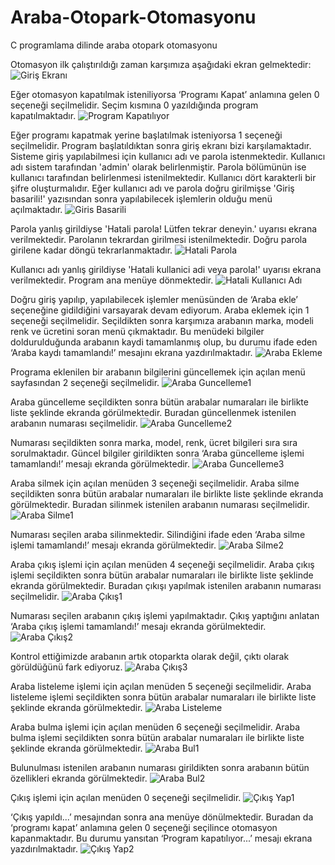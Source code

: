 # Araba-Otopark-Otomasyonu
C programlama dilinde araba otopark otomasyonu

Otomasyon ilk çalıştırıldığı zaman karşımıza aşağıdaki ekran gelmektedir:
![Giriş Ekranı](https://github.com/beyzahiz/Araba-Otopark-Otomasyonu/assets/130295983/4da8c4fc-604a-40b3-99aa-34ae2c473629)

Eğer otomasyon kapatılmak isteniliyorsa ‘Programı Kapat’ anlamına gelen 0 seçeneği seçilmelidir. Seçim kısmına 0 yazıldığında program kapatılmaktadır.
![Program Kapatılıyor](https://github.com/beyzahiz/Araba-Otopark-Otomasyonu/assets/130295983/fa3c073b-dabe-428d-b9da-55a7c4a6d2b1)

Eğer programı kapatmak yerine başlatılmak isteniyorsa 1 seçeneği seçilmelidir. Program başlatıldıktan sonra giriş ekranı bizi karşılamaktadır. Sisteme giriş yapılabilmesi için kullanıcı adı ve parola istenmektedir. Kullanıcı adı sistem tarafından 'admin' olarak belirlenmiştir. Parola bölümünün ise kullanıcı tarafından belirlenmesi istenilmektedir. Kullanıcı dört karakterli bir şifre oluşturmalıdır. Eğer kullanıcı adı ve parola doğru girilmişse 'Giriş basarili!' yazısından sonra yapılabilecek işlemlerin olduğu menü açılmaktadır.
![Giris Basarili](https://github.com/beyzahiz/Araba-Otopark-Otomasyonu/assets/130295983/c4bb1272-d2bc-49d7-b7b4-118e59eff29b)

Parola yanlış girildiyse 'Hatali parola! Lütfen tekrar deneyin.' uyarısı ekrana verilmektedir. Parolanın tekrardan girilmesi istenilmektedir. Doğru parola girilene kadar döngü tekrarlanmaktadır.
![Hatali Parola](https://github.com/beyzahiz/Araba-Otopark-Otomasyonu/assets/130295983/9b8de23e-f6d4-4ed0-bd05-9a10471a4ecd)

Kullanıcı adı yanlış girildiyse 'Hatali kullanici adi veya parola!' uyarısı ekrana verilmektedir. Program ana menüye dönmektedir.
![Hatali Kullanıcı Adı](https://github.com/beyzahiz/Araba-Otopark-Otomasyonu/assets/130295983/9de49ace-b3ce-43f2-919f-5777efc483fa)

Doğru giriş yapılıp, yapılabilecek işlemler menüsünden de ‘Araba ekle’ seçeneğine gidildiğini varsayarak devam ediyorum. Araba eklemek için 1 seçeneği seçilmelidir. Seçildikten sonra karşımıza arabanın marka, modeli renk ve ücretini soran menü çıkmaktadır. Bu menüdeki bilgiler doldurulduğunda arabanın kaydi tamamlanmış olup, bu durumu ifade eden ‘Araba kaydı tamamlandı!’ mesajını ekrana yazdırılmaktadır.
![Araba Ekleme](https://github.com/beyzahiz/Araba-Otopark-Otomasyonu/assets/130295983/e4c50395-91ef-4e14-a13a-630e02419027)

Programa eklenilen bir arabanın bilgilerini güncellemek için açılan menü sayfasından 2 seçeneği seçilmelidir. 
![Araba Guncelleme1](https://github.com/beyzahiz/Araba-Otopark-Otomasyonu/assets/130295983/48e60ae7-77e7-47eb-8db2-3c7f6c7ebee1)

Araba güncelleme seçildikten sonra bütün arabalar numaraları ile birlikte liste şeklinde ekranda görülmektedir. Buradan güncellenmek istenilen arabanın numarası seçilmelidir.
![Araba Guncelleme2](https://github.com/beyzahiz/Araba-Otopark-Otomasyonu/assets/130295983/2d97bf1d-ec03-4677-93cf-882069f8fab4)

Numarası seçildikten sonra marka, model, renk, ücret bilgileri sıra sıra sorulmaktadır. Güncel bilgiler girildikten sonra ‘Araba güncelleme işlemi tamamlandı!’ mesajı ekranda görülmektedir.
![Araba Guncelleme3](https://github.com/beyzahiz/Araba-Otopark-Otomasyonu/assets/130295983/7ac34b4e-0ea4-455a-adfa-403756a6a829)

Araba silmek için açılan menüden 3 seçeneği seçilmelidir. Araba silme seçildikten sonra bütün arabalar numaraları ile birlikte liste şeklinde ekranda görülmektedir. Buradan silinmek istenilen arabanın numarası seçilmelidir.
![Araba Silme1](https://github.com/beyzahiz/Araba-Otopark-Otomasyonu/assets/130295983/3ae331c3-6cf2-47cb-ac6f-2379e5f1810c)

Numarası seçilen araba silinmektedir. Silindiğini ifade eden ‘Araba silme işlemi tamamlandı!’ mesajı ekranda görülmektedir.
![Araba Silme2](https://github.com/beyzahiz/Araba-Otopark-Otomasyonu/assets/130295983/ddc8868b-4215-4eb5-bcfc-4711b92ced2c)

Araba çıkış işlemi için açılan menüden 4 seçeneği seçilmelidir. Araba çıkış işlemi seçildikten sonra bütün arabalar numaraları ile birlikte liste şeklinde ekranda görülmektedir. Buradan çıkışı yapılmak istenilen arabanın numarası seçilmelidir.
![Araba Çıkış1](https://github.com/beyzahiz/Araba-Otopark-Otomasyonu/assets/130295983/12dad0bb-8693-4f89-8992-f7f55d019845)

Numarası seçilen arabanın çıkış işlemi yapılmaktadır. Çıkış yaptığını anlatan ‘Araba çıkış işlemi tamamlandı!’ mesajı ekranda görülmektedir.
![Araba Çıkış2](https://github.com/beyzahiz/Araba-Otopark-Otomasyonu/assets/130295983/117a4638-fde4-4cff-bce5-84c6a6095a75)

Kontrol ettiğimizde arabanın artık otoparkta olarak değil, çıktı olarak görüldüğünü fark ediyoruz.
![Araba Çıkış3](https://github.com/beyzahiz/Araba-Otopark-Otomasyonu/assets/130295983/3ce4b829-0c05-4aa8-9f90-0e56bbdbc08b)

Araba listeleme işlemi için açılan menüden 5 seçeneği seçilmelidir. Araba listeleme işlemi seçildikten sonra bütün arabalar numaraları ile birlikte liste şeklinde ekranda görülmektedir.
![Araba Listeleme](https://github.com/beyzahiz/Araba-Otopark-Otomasyonu/assets/130295983/6dca54ad-0655-491f-a0ed-af2bbfa8e81c)

Araba bulma işlemi için açılan menüden 6 seçeneği seçilmelidir. Araba bulma işlemi seçildikten sonra bütün arabalar numaraları ile birlikte liste şeklinde ekranda görülmektedir.
![Araba Bul1](https://github.com/beyzahiz/Araba-Otopark-Otomasyonu/assets/130295983/05ab1788-321a-462f-bb57-ed79b0f98129)

Bulunulması istenilen arabanın numarası girildikten sonra arabanın bütün özellikleri ekranda görülmektedir.
![Araba Bul2](https://github.com/beyzahiz/Araba-Otopark-Otomasyonu/assets/130295983/b2913661-71f0-4250-ba21-7b0221d4bea7)

Çıkış işlemi için açılan menüden 0 seçeneği seçilmelidir. 
![Çıkış Yap1](https://github.com/beyzahiz/Araba-Otopark-Otomasyonu/assets/130295983/e459d561-4d73-4fe9-9596-3d6a8d65c1bb)

‘Çıkış yapıldı...’ mesajından sonra ana menüye dönülmektedir. Buradan da ‘programı kapat’ anlamına gelen 0 seçeneği seçilince otomasyon kapanmaktadır. Bu durumu yansıtan ‘Program kapatılıyor...’ mesajı ekrana yazdırılmaktadır.
![Çıkış Yap2](https://github.com/beyzahiz/Araba-Otopark-Otomasyonu/assets/130295983/91e1c4a0-136a-4412-b974-32b77cda17d3)






